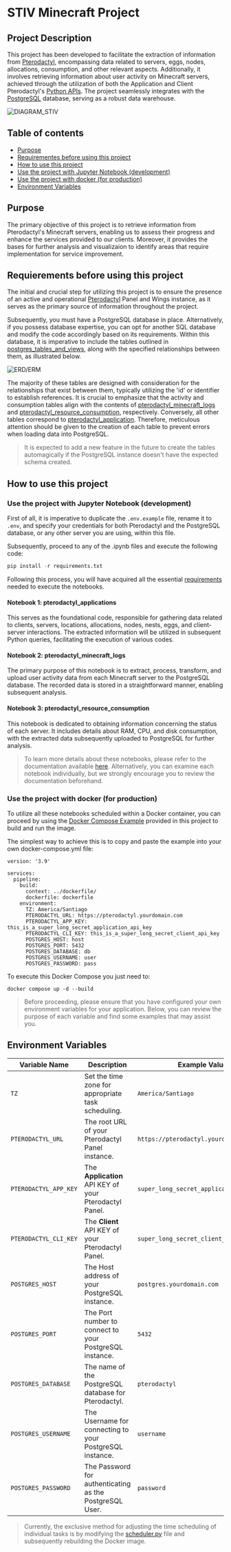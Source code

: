# STIV Minecraft Project

## Project Description

This project has been developed to facilitate the extraction of information from [Pterodactyl](https://pterodactyl.io), encompassing data related to servers, eggs, nodes, allocations, consumption, and other relevant aspects. Additionally, it involves retrieving information about user activity on Minecraft servers, achieved through the utilization of both the Application and Client Pterodactyl's [Python APIs](https://github.com/iamkubi/pydactyl). The project seamlessly integrates with the [PostgreSQL](https://www.postgresql.org) database, serving as a robust data warehouse.

![DIAGRAM_STIV](images/Diagram_STIV.jpg)

## Table of contents
* [Purpose](#purpose)
* [Requirementes before using this project](#requierements-before-using-this-project)
* [How to use this project](#how-to-use-this-project)
* [Use the project with Jupyter Notebook (development)](#use-the-project-with-jupyter-notebook-development)
* [Use the project with docker (for production)](#use-the-project-with-docker-for-production)
* [Environment Variables](#environment-variables)

## Purpose

The primary objective of this project is to retrieve information from Pterodactyl's Minecraft servers, enabling us to assess their progress and enhance the services provided to our clients. Moreover, it provides the bases for further analysis and visualizaion to identify areas that require implementation for service improvement.

## Requierements before using this project

The initial and crucial step for utilizing this project is to ensure the presence of an active and operational [Pterodactyl](https://pterodactyl.io) Panel and Wings instance, as it serves as the primary source of information throughout the project.

Subsequently, you must have a PostgreSQL database in place. Alternatively, if you possess database expertise, you can opt for another SQL database and modify the code accordingly based on its requirements. Within this database, it is imperative to include the tables outlined in [postgres_tables_and_views](/postgres_tables_and_views), along with the specified relationships between them, as illustrated below.

![ERD/ERM](images/ERD_pterodactyl.jpg)

The majority of these tables are designed with consideration for the relationships that exist between them, typically utilizing the 'id' or identifier to establish references. It is crucial to emphasize that the activity and consumption tables align with the contents of [pterodactyl_minecraft_logs](/development_notebook/pterodactyl_minecraft_logs.ipynb) and [pterodactyl_resource_consumption](/development_notebook/pterodactyl_resource_consumption.ipynb), respectively. Conversely, all other tables correspond to [pterodactyl_application](/development_notebook/pterodactyl_application.ipynb). Therefore, meticulous attention should be given to the creation of each table to prevent errors when loading data into PostgreSQL.

> It is expected to add a new feature in the future to create the tables automagically if the PostgreSQL instance doesn't have the expected schema created.

## How to use this project

### Use the project with Jupyter Notebook (development)

First of all, it is imperative to duplicate the `.env.example` file, rename it to `.env`, and specify your credentials for both Pterodactyl and the PostgreSQL database, or any other server you are using, within this file.

Subsequently, proceed to any of the .ipynb files and execute the following code:

```python
pip install -r requirements.txt
```

Following this process, you will have acquired all the essential [requirements](/development_notebook/requirements.txt) needed to execute the notebooks.

#### Notebook 1: pterodactyl_applications

This serves as the foundational code, responsible for gathering data related to clients, servers, locations, allocations, nodes, nests, eggs, and client-server interactions. The extracted information will be utilized in subsequent Python queries, facilitating the execution of various codes.

#### Notebook 2: pterodactyl_minecraft_logs

The primary purpose of this notebook is to extract, process, transform, and upload user activity data from each Minecraft server to the PostgreSQL database. The recorded data is stored in a straightforward manner, enabling subsequent analysis.

#### Notebook 3: pterodactyl_resource_consumption

This notebook is dedicated to obtaining information concerning the status of each server. It includes details about RAM, CPU, and disk consumption, with the extracted data subsequently uploaded to PostgreSQL for further analysis.

> To learn more details about these notebooks, please refer to the documentation available [here](/development_notebook). Alternatively, you can examine each notebook individually, but we strongly encourage you to review the documentation beforehand.

### Use the project with docker (for production)
To utilize all these notebooks scheduled within a Docker container, you can proceed by using the [Docker Compose Example](dockercompose/docker-compose.example.yml) provided in this project to build and run the image.

The simplest way to achieve this is to copy and paste the example into your own docker-compose.yml file:

```
version: '3.9'

services:
  pipeline:
    build:
      context: ../dockerfile/
      dockerfile: dockerfile
    environment:
      TZ: America/Santiago
      PTERODACTYL_URL: https://pterodactyl.yourdomain.com
      PTERODACTYL_APP_KEY: this_is_a_super_long_secret_application_api_key
      PTERODACTYL_CLI_KEY: this_is_a_super_long_secret_client_api_key
      POSTGRES_HOST: host
      POSTGRES_PORT: 5432
      POSTGRES_DATABASE: db
      POSTGRES_USERNAME: user
      POSTGRES_PASSWORD: pass
```

To execute this Docker Compose you just need to:

```
docker compose up -d --build
```

> Before proceeding, please ensure that you have configured your own environment variables for your application. Below, you can review the purpose of each variable and find some examples that may assist you.

## Environment Variables

| Variable Name         | Description                                              | Example Value                           |
|-----------------------|----------------------------------------------------------|-----------------------------------------|
| `TZ`                  | Set the time zone for appropriate task scheduling.       | `America/Santiago`                      |
| `PTERODACTYL_URL`     | The root URL of your Pterodactyl Panel instance.         | `https://pterodactyl.yourdomain.com`    |
| `PTERODACTYL_APP_KEY` | The **Application** API KEY of your Pterodactyl Panel.   | `super_long_secret_application_api_key` |
| `PTERODACTYL_CLI_KEY` | The **Client** API KEY of your Pterodactyl Panel.        | `super_long_secret_client_api_key`      |
| `POSTGRES_HOST`       | The Host address of your PostgreSQL instance.            | `postgres.yourdomain.com`               |
| `POSTGRES_PORT`       | The Port number to connect to your PostgreSQL instance.  | `5432`                                  |
| `POSTGRES_DATABASE`   | The name of the PostgreSQL database for Pterodactyl.     | `pterodactyl`                           |
| `POSTGRES_USERNAME`   | The Username for connecting to your PostgreSQL instance. | `username`                              |
| `POSTGRES_PASSWORD`   | The Password for authenticating as the PostgreSQL User.  | `password`                              |

> Currently, the exclusive method for adjusting the time scheduling of individual tasks is by modifying the [scheduler.py](dockerfile/scheduler.py) file and subsequently rebuilding the Docker image.
